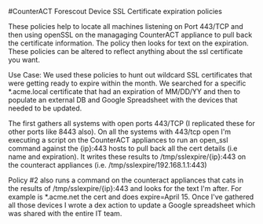 #CounterACT Forescout Device SSL Certificate expiration policies

These policies help to locate all machines listening on Port 443/TCP and then using openSSL on the managaging CounterACT
appliance to pull back the certificate information. The policy then looks for text on the expiration. These policies can be altered
to reflect anything about the ssl certificate you want.

Use Case: We used these policies to hunt out wildcard SSL certificates that were getting ready to expire within the month.
We searched for a specific *.acme.local certificate that had an expiration of MM/DD/YY and then to populate an external
DB and Google Spreadsheet with the devices that needed to be updated.

The first gathers all systems with open ports 443/TCP (I replicated these for other ports like 8443 also). 
On all the systems with 443/tcp open I'm executing a script on the CounterACT appliances to run an open_ssl 
command against the {ip}:443 hosts to pull back all the cert details (i.e name and expiration). 
It writes these results to /tmp/sslexpire/{ip}:443 on the counteract appliances (i.e. /tmp/sslexpire/192.168.1.1:443)

Policy #2 also runs a command on the counteract appliances that cats in the results of /tmp/sslexpire/{ip}:443 and 
looks for the text I'm after. For example is *.acme.net the cert and does expire=April 15. Once I've gathered all 
those devices I wrote a dex action to update a Google spreadsheet which was shared with the entire IT team.